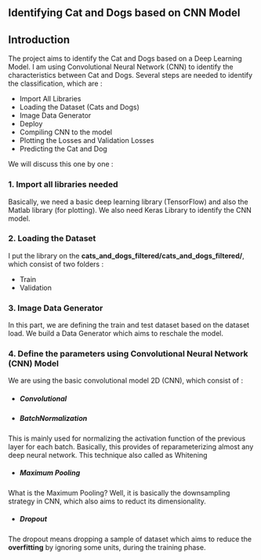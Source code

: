 ## Identifying Cat and Dogs based on CNN Model

## Introduction
The project aims to  identify the Cat and Dogs based on a Deep Learning Model. I am using Convolutional Neural Network (CNN) to identify the characteristics between Cat and Dogs. Several steps are needed to identify the classification, which are : 

- Import All Libraries
- Loading the Dataset (Cats and Dogs) 
- Image Data Generator 
- Deploy 
- Compiling CNN to the model 
- Plotting the Losses and Validation Losses
- Predicting the Cat and Dog 

We will discuss this one by one : 

### 1. Import all libraries needed 
Basically, we need a basic deep learning library (TensorFlow) and also the Matlab library (for plotting). We also need Keras Library to identify the CNN model. 

### 2. Loading the Dataset
I put the library on the **cats_and_dogs_filtered/cats_and_dogs_filtered/**, which consist of two folders : 
- Train
- Validation

### 3. Image Data Generator 
In this part, we are defining the train and test dataset based on the dataset load. We build a Data Generator which aims to reschale the model. 

### 4. Define the parameters using Convolutional Neural Network (CNN) Model
We are using the basic convolutional model 2D (CNN), which consist of : 

- ##### Convolutional #####
   
- ##### BatchNormalization #####
This is mainly used for normalizing the activation function of the previous layer for each batch. Basically, this provides of reparameterizing almost any deep neural network. This technique also called as Whitening
- ##### Maximum Pooling #####
What is the Maximum Pooling? Well, it is basically the downsampling strategy in CNN, which also aims to reduct its dimensionality. 
- ##### Dropout #####
The dropout means dropping a sample of dataset which aims to reduce the **overfitting** by ignoring some units, during the training phase. 
